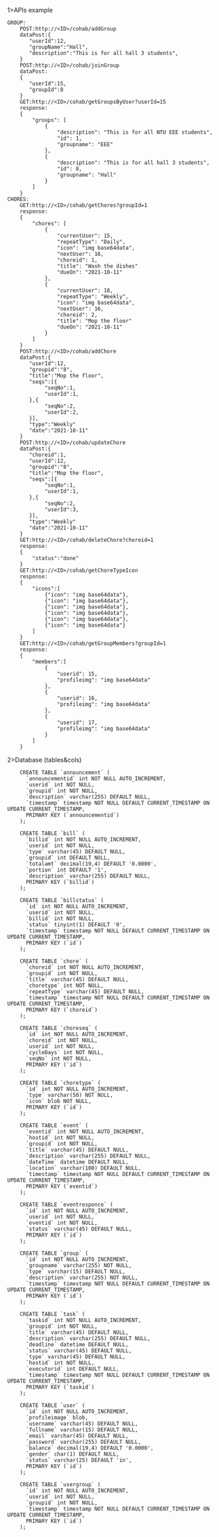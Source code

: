 1>APIs example

	GROUP:
		POST:http://<ID>/cohab/addGroup
		dataPost:{
		   "userId":12,
		   "groupName":"Hall",
		   "description":"This is for all hall 3 students",
		}
		POST:http://<ID>/cohab/joinGroup
		dataPost:
		{
		   "userId":15,
		   "groupId":8
		}
		GET:http://<ID>/cohab/getGroupsByUser?userId=15
		response:
		{
			"groups": [
				{
					"description": "This is for all NTU EEE students",
					"id": 1,
					"groupname": "EEE"
				},
				{
					"description": "This is for all hall 3 students",
					"id": 8,
					"groupname": "Hall"
				}
			]
		}
	CHORES:
		GET:http://<ID>/cohab/getChores?groupId=1
		response:
		{
			"chores": [
				{
					"currentUser": 15,
					"repeatType": "Daily",
					"icon": "img base64data",
					"nextUser": 16,
					"choreid": 1,
					"title": "Wash the dishes"
					"dueOn": "2021-10-11"
				},
				{
					"currentUser": 18,
					"repeatType": "Weekly",
					"icon": "img base64data",
					"nextUser": 16,
					"choreid": 2,
					"title": "Mop the floor"
					"dueOn": "2021-10-11"
				}
			]
		}
		POST:http://<ID>/cohab/addChore
		dataPost:{
		   "userId":12,
		   "groupid":"8",
		   "title":"Mop the floor",
		   "seqs":[{
				"seqNo":1,
				"userId":1,
		   },{
				"seqNo":2,
				"userId":2,
		   }],
		   "type":"Weekly"
		   "date":"2021-10-11"
		}
		POST:http://<ID>/cohab/updateChore
		dataPost:{
		   "choreid":1,
		   "userId":12,
		   "groupid":"8",
		   "title":"Mop the floor",
		   "seqs":[{
				"seqNo":1,
				"userId":1,
		   },{
				"seqNo":2,
				"userId":3,
		   }],
		   "type":"Weekly"
		   "date":"2021-10-11"
		}
		GET:http://<ID>/cohab/deleteChore?choreid=1
		response:
		{
			"status":"done"
		}
		GET:http://<ID>/cohab/getChoreTypeIcon
		response:
		{
			"icons":[
				{"icon": "img base64data"},
				{"icon": "img base64data"},
				{"icon": "img base64data"},
				{"icon": "img base64data"},
				{"icon": "img base64data"},
				{"icon": "img base64data"}
			]
		}
		GET:http://<ID>/cohab/getGroupMembers?groupId=1
		response:
		{
			"members":[
				{
					"userid": 15,
					"profileimg": "img base64data"
				},
				{
					"userid": 16,
					"profileimg": "img base64data"
				},
				{
					"userid": 17,
					"profileimg": "img base64data"
				}
			]
		}
		
2>Database (tables&cols)
	
		CREATE TABLE `announcement` (
		  `announcementid` int NOT NULL AUTO_INCREMENT,
		  `userid` int NOT NULL,
		  `groupid` int NOT NULL,
		  `description` varchar(255) DEFAULT NULL,
		  `timestamp` timestamp NOT NULL DEFAULT CURRENT_TIMESTAMP ON UPDATE CURRENT_TIMESTAMP,
		  PRIMARY KEY (`announcementid`)
		);

		CREATE TABLE `bill` (
		  `billid` int NOT NULL AUTO_INCREMENT,
		  `userid` int NOT NULL,
		  `type` varchar(45) DEFAULT NULL,
		  `groupid` int DEFAULT NULL,
		  `totalamt` decimal(19,4) DEFAULT '0.0000',
		  `portion` int DEFAULT '1',
		  `description` varchar(255) DEFAULT NULL,
		  PRIMARY KEY (`billid`)
		);

		CREATE TABLE `billstatus` (
		  `id` int NOT NULL AUTO_INCREMENT,
		  `userid` int NOT NULL,
		  `billid` int NOT NULL,
		  `status` tinyint(1) DEFAULT '0',
		  `timestamp` timestamp NOT NULL DEFAULT CURRENT_TIMESTAMP ON UPDATE CURRENT_TIMESTAMP,
		  PRIMARY KEY (`id`)
		);

		CREATE TABLE `chore` (
		  `choreid` int NOT NULL AUTO_INCREMENT,
		  `groupid` int NOT NULL,
		  `title` varchar(45) DEFAULT NULL,
		  `choretype` int NOT NULL,
		  `repeatType` varchar(45) DEFAULT NULL,
		  `timestamp` timestamp NOT NULL DEFAULT CURRENT_TIMESTAMP ON UPDATE CURRENT_TIMESTAMP,
		  PRIMARY KEY (`choreid`)
		);

		CREATE TABLE `choreseq` (
		  `id` int NOT NULL AUTO_INCREMENT,
		  `choreid` int NOT NULL,
		  `userid` int NOT NULL,
		  `cycleDays` int NOT NULL,
		  `seqNo` int NOT NULL,
		  PRIMARY KEY (`id`)
		);

		CREATE TABLE `choretype` (
		  `id` int NOT NULL AUTO_INCREMENT,
		  `type` varchar(50) NOT NULL,
		  `icon` blob NOT NULL,
		  PRIMARY KEY (`id`)
		);

		CREATE TABLE `event` (
		  `eventid` int NOT NULL AUTO_INCREMENT,
		  `hostid` int NOT NULL,
		  `groupid` int NOT NULL,
		  `title` varchar(45) DEFAULT NULL,
		  `description` varchar(255) DEFAULT NULL,
		  `dateTime` datetime DEFAULT NULL,
		  `location` varchar(100) DEFAULT NULL,
		  `timestamp` timestamp NOT NULL DEFAULT CURRENT_TIMESTAMP ON UPDATE CURRENT_TIMESTAMP,
		  PRIMARY KEY (`eventid`)
		);

		CREATE TABLE `eventresponce` (
		  `id` int NOT NULL AUTO_INCREMENT,
		  `userid` int NOT NULL,
		  `eventid` int NOT NULL,
		  `status` varchar(45) DEFAULT NULL,
		  PRIMARY KEY (`id`)
		);

		CREATE TABLE `group` (
		  `id` int NOT NULL AUTO_INCREMENT,
		  `groupname` varchar(255) NOT NULL,
		  `type` varchar(15) DEFAULT NULL,
		  `description` varchar(255) NOT NULL,
		  `timestamp` timestamp NOT NULL DEFAULT CURRENT_TIMESTAMP ON UPDATE CURRENT_TIMESTAMP,
		  PRIMARY KEY (`id`)
		);

		CREATE TABLE `task` (
		  `taskid` int NOT NULL AUTO_INCREMENT,
		  `groupid` int NOT NULL,
		  `title` varchar(45) DEFAULT NULL,
		  `description` varchar(255) DEFAULT NULL,
		  `deadline` datetime DEFAULT NULL,
		  `status` varchar(45) DEFAULT NULL,
		  `type` varchar(45) DEFAULT NULL,
		  `hostid` int NOT NULL,
		  `executorid` int DEFAULT NULL,
		  `timestamp` timestamp NOT NULL DEFAULT CURRENT_TIMESTAMP ON UPDATE CURRENT_TIMESTAMP,
		  PRIMARY KEY (`taskid`)
		);

		CREATE TABLE `user` (
		  `id` int NOT NULL AUTO_INCREMENT,
		  `profileimage` blob,
		  `username` varchar(45) DEFAULT NULL,
		  `fullname` varchar(15) DEFAULT NULL,
		  `email` varchar(45) DEFAULT NULL,
		  `password` varchar(255) DEFAULT NULL,
		  `balance` decimal(19,4) DEFAULT '0.0000',
		  `gender` char(1) DEFAULT NULL,
		  `status` varchar(25) DEFAULT 'in',
		  PRIMARY KEY (`id`)
		);

		CREATE TABLE `usergroup` (
		  `id` int NOT NULL AUTO_INCREMENT,
		  `userid` int NOT NULL,
		  `groupid` int NOT NULL,
		  `timestamp` timestamp NOT NULL DEFAULT CURRENT_TIMESTAMP ON UPDATE CURRENT_TIMESTAMP,
		  PRIMARY KEY (`id`)
		);
